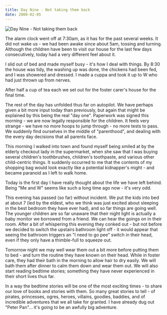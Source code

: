 ```yaml
---
title: Day Nine - Not taking them back
date: 2008-02-05
---
```


![Day Nine - Not taking them back](https://source.unsplash.com/Pll7AP6NFpY/1600x900)

The alarm clock went off at 7:30am, as it has for the past several weeks. It did not wake us - we had been awake since about 5am, tossing and turning. Although the children have been to visit our house for the last few days consecutively, today had a very different feel about it.

I slid out of bed and made myself busy - it's how I deal with things. By 8:30 the house was tidy, the washing up was done, the chickens had been fed, and I was showered and dressed. I made a cuppa and took it up to W who had just thrown up from nerves.

After half a cup of tea each we set out for the foster carer's house for the final time.

The rest of the day has unfolded thus far on autopilot. We have perhaps given a bit more input today than previously, but again that might be explained by this being the real "day one". Paperwork was signed this morning - we are now legally responsible for the children. It feels very strange - we have no more hoops to jump through - no more tests to pass. We suddenly find ourselves in the middle of "parenthood", and dealing with the every day decisions that all parents face.

This morning I walked into town and found myself being smiled at by the elderly checkout lady in the supermarket, when she saw that I was buying several children's toothbrushes, children's toothpaste, and various other child-centric things. It suddenly occurred to me that the contents of my shopping bag would look exactly like a potential kidnapper's might - and became paranoid as I left to walk home.

Today is the first day I have really thought about the life we have left behind. Being "Me and W" seems like such a long time ago now - it's very odd.

This evening has passed (so far) without incident. We put the kids into bed at about 7 (led by the eldest, who we think was just excited about sleeping in the best bedroom they have ever had), and so far things are going well. The younger children are so far unaware that their night light is actually a baby monitor we borrowed from a friend. We can hear the goings on in their room. After a bit of whispering this evening they conked out - but not before we decided to switch the upstairs bathroom light off - it would appear that seeing the bathroom triggers an "I need to go pee" switch in their head, even if they only have a thimble-full to squeeze out.

Tomorrow night we may well wear them out a bit more before putting them to bed - and turn the routine they have known on their head. While in foster care, they had their bath in the morning to allow hair to dry easily. We will bath them after dinner to calm them down and wear them out. We will also start reading bedtime stories; something they have never experienced in their short lives thus far.

In a way the bedtime stories will be one of the most exciting times - to share our love of books and stories with them. So many great stories to tell - of pirates, princesses, ogres, heroes, villains, goodies, baddies, and of incredible adventures that we all take for granted. I have already dug out "Peter Pan"... it's going to be an awfully big adventure.